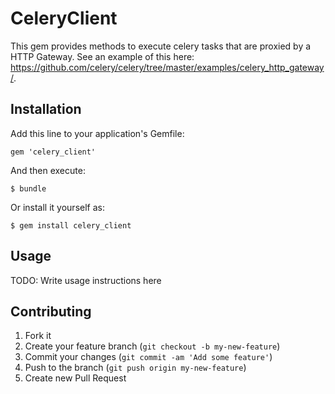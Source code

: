 # CeleryClient

This gem provides methods to execute celery tasks that are proxied by a HTTP Gateway. See an example of this here: https://github.com/celery/celery/tree/master/examples/celery_http_gateway/.

## Installation

Add this line to your application's Gemfile:

    gem 'celery_client'

And then execute:

    $ bundle

Or install it yourself as:

    $ gem install celery_client

## Usage

TODO: Write usage instructions here

## Contributing

1. Fork it
2. Create your feature branch (`git checkout -b my-new-feature`)
3. Commit your changes (`git commit -am 'Add some feature'`)
4. Push to the branch (`git push origin my-new-feature`)
5. Create new Pull Request
